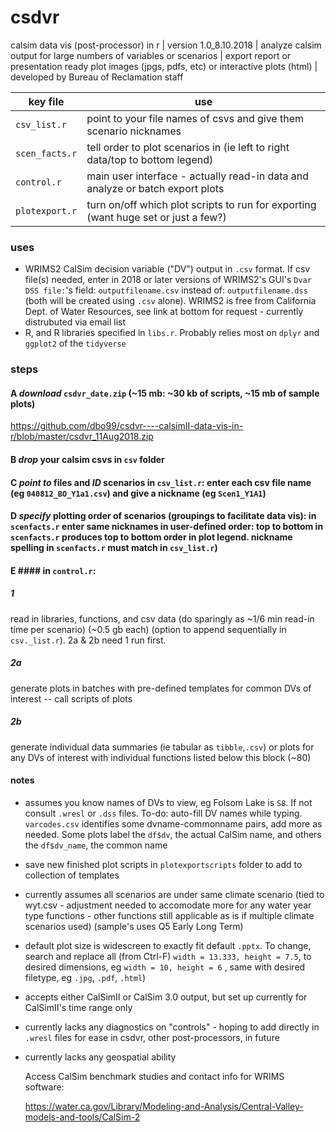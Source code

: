 # csdvr
 calsim data vis (post-processor) in r | 
 version 1.0_8.10.2018 | 
 analyze calsim output for large numbers of variables or scenarios | 
 export report or presentation ready plot images (jpgs, pdfs, etc) or interactive plots (html)  | developed by Bureau of Reclamation staff 

   key file  | use
------------ | -------------
`csv_list.r` | point to your file names of csvs and give them scenario nicknames
`scen_facts.r` | tell order to plot scenarios in (ie left to right data/top to bottom legend)
`control.r` | main user interface - actually read-in data and analyze or batch export plots
`plotexport.r` | turn on/off which plot scripts to run for exporting (want huge set or just a few?)

### uses ###

- WRIMS2 CalSim decision variable ("DV") output in `.csv` format.
   If csv file(s) needed, enter in 2018 or later versions of WRIMS2's GUI's `Dvar DSS file:`'s field: `outputfilename.csv` instead of: `outputfilename.dss` (both will be created using `.csv` alone). WRIMS2 is free from California Dept. of Water Resources, see link at bottom for request - currently distrubuted via email list
- R, and R libraries specified in `libs.r`. Probably relies most on `dplyr` and `ggplot2` of the `tidyverse`

### steps ###

#### A *download* `csdvr_date.zip` (~15 mb: ~30 kb of scripts, ~15 mb of sample plots)
   https://github.com/dbo99/csdvr----calsimII-data-vis-in-r/blob/master/csdvr_11Aug2018.zip

#### B *drop* your calsim csvs in `csv` folder 

#### C *point to* files and *ID* scenarios in `csv_list.r`: enter each csv file name (eg `040812_BO_Y1a1.csv`) and give a nickname (eg `Scen1_Y1A1`)


#### D *specify* plotting order of scenarios (groupings to facilitate data vis): in `scenfacts.r` enter same nicknames in user-defined order: top to bottom in `scenfacts.r` produces top to bottom order in plot legend. nickname spelling in `scenfacts.r` must match in `csv_list.r`)

#### E ####   in `control.r`:

##### 1 #####
 read in libraries,  functions, and csv data (do sparingly as ~1/6 min read-in time per scenario) (~0.5 gb each) (option to append sequentially in `csv._list.r`). 2a & 2b need 1 run first.
  
##### 2a #####
 generate plots in batches with pre-defined templates for common DVs of interest -- call scripts of plots
  
##### 2b #####
 generate individual data summaries (ie tabular as `tibble`,`.csv`) or plots for any DVs of interest with individual functions listed
   below this block (~80)

#### notes ####
- assumes you know names of DVs to view, eg Folsom Lake is `S8`. If not consult `.wresl` or `.dss` files. To-do: auto-fill DV names while typing. `varcodes.csv` identifies some dvname-commonname pairs, add more as needed. Some plots label the `df$dv`, the actual CalSim name, and others the `df$dv_name`, the common name 
- save new finished plot scripts in `plotexportscripts` folder to add to collection of templates
- currently assumes all scenarios are under same climate scenario (tied to wyt.csv - adjustment needed to accomodate more for any water  year type functions - other functions still applicable as is if multiple climate scenarios used) (sample's uses Q5 Early Long Term)
- default plot size is widescreen to exactly fit default `.pptx`. To change, search and replace all (from Ctrl-F) `width = 13.333, height = 7.5`, to desired dimensions, eg `width = 10, height = 6` , same with desired filetype, eg `.jpg`, `.pdf`, `.html`)
- accepts either CalSimII or CalSim 3.0 output, but set up currently for CalSimII's time range only
- currently lacks any diagnostics on "controls" - hoping to add directly in `.wresl` files for ease in csdvr, other post-processors, in future
- currently lacks any geospatial ability
  
  Access CalSim benchmark studies and contact info for WRIMS software:
  
  https://water.ca.gov/Library/Modeling-and-Analysis/Central-Valley-models-and-tools/CalSim-2

